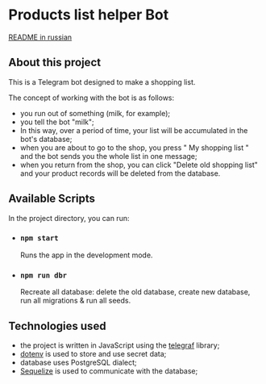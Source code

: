 # Products list helper Bot

[README in russian](README_RUS.md)

## About this project

This is a Telegram bot designed to make a shopping list.

The concept of working with the bot is as follows:
- you run out of something (milk, for example);
- you tell the bot "milk";
- In this way, over a period of time, your list will be accumulated in the bot's database;
- when you are about to go to the shop, you press " My shopping list " and the bot sends you the whole list in one message;
- when you return from the shop, you can click "Delete old shopping list" and your product records will be deleted from the database.


## Available Scripts

In the project directory, you can run:

- ### `npm start`

  Runs the app in the development mode.

- ### `npm run dbr`

  Recreate all database:
  delete the old database, create new database, run all migrations & run all seeds.

## Technologies used

- the project is written in JavaScript using the [telegraf](https://www.npmjs.com/package/telegraf) library;
- [dotenv](https://www.npmjs.com/package/dotenv) is used to store and use secret data;
- database uses PostgreSQL dialect;
- [Sequelize](https://www.npmjs.com/package/sequelize) is used to communicate with the database;

